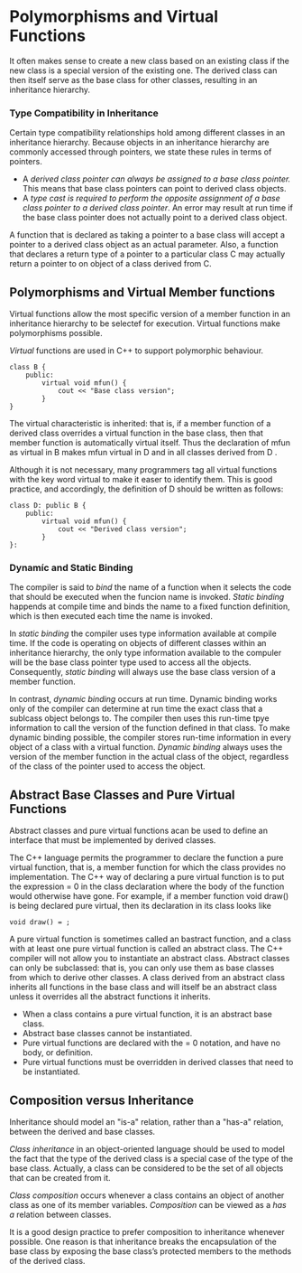 # Polymorphisms and Virtual Functions
It often makes sense to create a new class based on an
existing class if the new class is a special version of the existing one. The derived class can
then itself serve as the base class for other classes, resulting in an inheritance hierarchy.


### Type Compatibility in Inheritance
Certain type compatibility relationships hold among different classes in an inheritance
hierarchy. Because objects in an inheritance hierarchy are commonly accessed through pointers,
we state these rules in terms of pointers.

 - A _derived class pointer can always be assigned to a base class pointer._ This means
   that base class pointers can point to derived class objects.
 - A _type cast is required to perform the opposite assignment of a base class pointer_
   _to a derived class pointer_. An error may result at run time if the base class pointer
   does not actually point to a derived class object.

A function that is declared as
taking a pointer to a base class will accept a pointer to a derived class object as an actual
parameter. Also, a function that declares a return type of a pointer to a particular class C
may actually return a pointer to on object of a class derived from C.


## Polymorphisms and Virtual Member functions
Virtual functions allow the most specific version of a member function in an
inheritance hierarchy to be selectef for execution. Virtual functions make
polymorphisms possible.

_Virtual_ functions are used in C++ to support polymorphic behaviour.
```
class B {
    public:
        virtual void mfun() {
            cout << "Base class version";
        }
}
```

The virtual characteristic is inherited: that is, if a member function of a derived class
overrides a virtual function in the base class, then that member function is automatically
virtual itself. Thus the declaration of mfun as virtual in B makes mfun virtual in D and in all
classes derived from D .

Although it is not necessary, many programmers tag all virtual functions with the key word
virtual to make it easer to identify them. This is good practice, and accordingly, the
definition of D should be written as follows:

```
class D: public B {
    public:
        virtual void mfun() {
            cout << "Derived class version";
        }
}:
```


### Dynamíc and Static Binding
The compiler is said to _bind_ the name of a function when it selects the code that
should be executed when the funcion name is invoked.
_Static binding_ happends at compile time and binds the name to a fixed function
definition, which is then executed each time the name is invoked. 

In _static binding_ the compiler uses type information available at compile time.
If the code is operating on objects of different classes within an inheritance hierarchy,
the only type information available to the compuler will be the base class
pointer type used to access all the objects. Consequently, _static binding_ will
always use the base class version of a member function.


In contrast, _dynamic binding_ occurs at run time. Dynamic binding works only
of the compiler can determine at run time the exact class that a sublcass object belongs to.
The compiler then uses this run-time tpye information to call the version
of the function defined in that class.
To make dynamic binding possible, the compiler stores run-time information in
every object of a class with a virtual function. _Dynamic binding_ always uses the version
of the member function in the actual class of the object, regardless of the class of the
pointer used to access the object.


## Abstract Base Classes and Pure Virtual Functions
Abstract classes and pure virtual functions acan be used to define an interface that must
be implemented by derived classes.

The C++ language permits the programmer to declare the function a pure virtual function, that is, a
member function for which the class provides no implementation.
The C++ way of declaring a pure virtual function is to put the expression = 0 in the class
declaration where the body of the function would otherwise have gone.
For example, if a member function
void draw() is being declared pure virtual, then its declaration in its class looks like

```
void draw() = ;
```

A pure virtual function is sometimes called an bastract function, and a class with at least
one pure virtual function is called an abstract class.
The C++ compiler will not allow you
to instantiate an abstract class. Abstract classes can only be subclassed: that is, you can
only use them as base classes from which to derive other classes.
A class derived from an abstract class inherits all functions in the base class and will itself
be an abstract class unless it overrides all the abstract functions it inherits.

 - When a class contains a pure virtual function, it is an abstract base class.
 - Abstract base classes cannot be instantiated.
 - Pure virtual functions are declared with the = 0 notation, and have no body, or definition.
 - Pure virtual functions must be overridden in derived classes that need to be instantiated.


## Composition versus Inheritance
Inheritance should model an "is-a" relation, rather than a "has-a" relation,
between the derived and base classes.

_Class inheritance_ in an object-oriented language should be used to model the fact that the
type of the derived class is a special case of the type of the base class. Actually, a class can
be considered to be the set of all objects that can be created from it.

_Class composition_ occurs whenever a class contains an object of another class as one
of its member variables. _Composition_ can be viewed as a _has a_ relation between classes.

It is a good design practice to prefer composition to
inheritance whenever possible. One reason is that inheritance breaks the encapsulation
of the base class by exposing the base class’s protected members to the methods of the
derived class.

